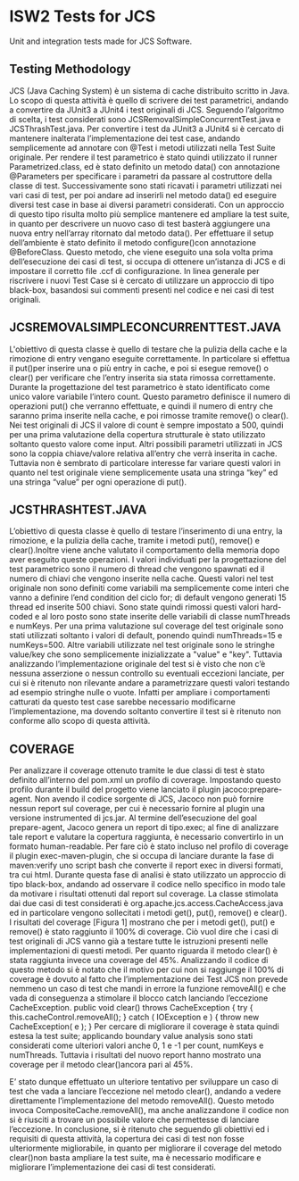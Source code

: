 # ISW2 Tests for JCS
Unit and integration tests made for JCS Software. 

## Testing Methodology
JCS (Java Caching System) è un sistema di cache distribuito scritto in Java. Lo scopo di questa attività è
quello di scrivere dei test parametrici, andando a convertire da JUnit3 a JUnit4 i test originali di JCS.
Seguendo l’algoritmo di scelta, i test considerati sono JCSRemovalSimpleConcurrentTest.java e
JCSThrashTest.java.
Per convertire i test da JUnit3 a JUnit4 si è cercato di mantenere inalterata l’implementazione dei test case,
andando semplicemente ad annotare con @Test i metodi utilizzati nella Test Suite originale. Per rendere il
test parametrico è stato quindi utilizzato il runner Parametrized.class, ed è stato definito un metodo
data() con annotazione @Parameters per specificare i parametri da passare al costruttore della classe di
test. Successivamente sono stati ricavati i parametri utilizzati nei vari casi di test, per poi andare ad inserirli
nel metodo data() ed eseguire diversi test case in base ai diversi parametri considerati. Con un approccio
di questo tipo risulta molto più semplice mantenere ed ampliare la test suite, in quanto per descrivere un
nuovo caso di test basterà aggiungere una nuova entry nell’array ritornato dal metodo data().
Per effettuare il setup dell’ambiente è stato definito il metodo configure()con annotazione
@BeforeClass. Questo metodo, che viene eseguito una sola volta prima dell’esecuzione dei casi di test, si
occupa di ottenere un’istanza di JCS e di impostare il corretto file .ccf di configurazione.
In linea generale per riscrivere i nuovi Test Case si è cercato di utilizzare un approccio di tipo black-box,
basandosi sui commenti presenti nel codice e nei casi di test originali.

## JCSREMOVALSIMPLECONCURRENTTEST.JAVA
L'obiettivo di questa classe è quello di testare che la pulizia della cache e la rimozione di entry vengano
eseguite correttamente. In particolare si effettua il put()per inserire una o più entry in cache, e poi si
esegue remove() o clear() per verificare che l’entry inserita sia stata rimossa correttamente.
Durante la progettazione del test parametrico è stato identificato come unico valore variabile l’intero count.
Questo parametro definisce il numero di operazioni put() che verranno effettuate, e quindi il numero di
entry che saranno prima inserite nella cache, e poi rimosse tramite remove() o clear(). Nei test originali
di JCS il valore di count è sempre impostato a 500, quindi per una prima valutazione della copertura
strutturale è stato utilizzato soltanto questo valore come input.
Altri possibili parametri utilizzati in JCS sono la coppia chiave/valore relativa all’entry che verrà inserita in
cache. Tuttavia non è sembrato di particolare interesse far variare questi valori in quanto nel test originale
viene semplicemente usata una stringa “key” ed una stringa “value” per ogni operazione di put().

## JCSTHRASHTEST.JAVA
L’obiettivo di questa classe è quello di testare l’inserimento di una entry, la rimozione, e la pulizia della
cache, tramite i metodi put(), remove() e clear().Inoltre viene anche valutato il comportamento della
memoria dopo aver eseguito queste operazioni.
I valori individuati per la progettazione del test parametrico sono il numero di thread che vengono spawnati
ed il numero di chiavi che vengono inserite nella cache. Questi valori nel test originale non sono definiti
come variabili ma semplicemente come interi che vanno a definire l’end condition del ciclo for; di default
vengono generati 15 thread ed inserite 500 chiavi. Sono state quindi rimossi questi valori hard-coded e al
loro posto sono state inserite delle variabili di classe numThreads e numKeys. Per una prima valutazione
sul coverage del test originale sono stati utilizzati soltanto i valori di default, ponendo quindi
numThreads=15 e numKeys=500.
Altre variabili utilizzate nel test originale sono le stringhe value/key che sono semplicemente inizializzate a
"value" e "key". Tuttavia analizzando l’implementazione originale del test si è visto che non c’è nessuna
asserzione o nessun controllo su eventuali eccezioni lanciate, per cui si è ritenuto non rilevante andare a
parametrizzare questi valori testando ad esempio stringhe nulle o vuote. Infatti per ampliare i comportamenti
catturati da questo test case sarebbe necessario modificarne l’implementazione, ma dovendo soltanto
convertire il test si è ritenuto non conforme allo scopo di questa attività.

## COVERAGE
Per analizzare il coverage ottenuto tramite le due classi di test è stato definito all’interno del pom.xml un
profilo di coverage. Impostando questo profilo durante il build del progetto viene lanciato il plugin
jacoco:prepare-agent. Non avendo il codice sorgente di JCS, Jacoco non può fornire nessun report sul
coverage, per cui è necessario fornire al plugin una versione instrumented di jcs.jar. Al termine
dell’esecuzione del goal prepare-agent, Jacoco genera un report di tipo.exec; al fine di analizzare tale
report e valutare la copertura raggiunta, è necessario convertirlo in un formato human-readable. Per fare ciò
è stato incluso nel profilo di coverage il plugin exec-maven-plugin, che si occupa di lanciare durante la
fase di maven:verify uno script bash che converte il report exec in diversi formati, tra cui html.
Durante questa fase di analisi è stato utilizzato un approccio di tipo black-box, andando ad osservare il
codice nello specifico in modo tale da motivare i risultati ottenuti dal report sul coverage. La classe stimolata
dai due casi di test considerati è org.apache.jcs.access.CacheAccess.java ed in particolare
vengono sollecitati i metodi get(), put(), remove() e clear().
I risultati del coverage [Figura 1] mostrano che per i metodi get(), put() e remove() è stato raggiunto il
100% di coverage. Ciò vuol dire che i casi di test originali di JCS vanno già a testare tutte le istruzioni
presenti nelle implementazioni di questi metodi.
Per quanto riguarda il metodo clear() è stata raggiunta invece una coverage del 45%. Analizzando il
codice di questo metodo si è notato che il motivo per cui non si raggiunge il 100% di coverage è dovuto al
fatto che l’implementazione dei Test JCS non prevede nemmeno un caso di test che mandi in errore la
funzione removeAll() e che vada di conseguenza a stimolare il blocco catch lanciando l’eccezione
CacheException.
public void clear() throws CacheException {
try {
 this.cacheControl.removeAll();
 } catch ( IOException e ) {
 throw new CacheException( e );
 }
Per cercare di migliorare il coverage è stata quindi estesa la test suite; applicando boundary value analysis
sono stati considerati come ulteriori valori anche 0, 1 e -1 per count, numKeys e numThreads. Tuttavia i
risultati del nuovo report hanno mostrato una coverage per il metodo clear()ancora pari al 45%.

E’ stato dunque effettuato un ulteriore tentativo per sviluppare un caso di test che vada a lanciare
l’eccezione nel metodo clear(), andando a vedere direttamente l’implementazione del metodo
removeAll(). Questo metodo invoca CompositeCache.removeAll(), ma anche analizzandone il
codice non si è riusciti a trovare un possibile valore che permettesse di lanciare l’eccezione.
In conclusione, si è ritenuto che seguendo gli obiettivi ed i requisiti di questa attività, la copertura dei casi di
test non fosse ulteriormente migliorabile, in quanto per migliorare il coverage del metodo clear()non basta
ampliare la test suite, ma è necessario modificare e migliorare l’implementazione dei casi di test considerati.
